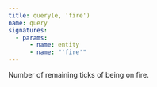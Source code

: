```yaml
---
title: query(e, 'fire')
name: query
signatures:
  - params:
      - name: entity
      - name: "'fire'"
---
```


Number of remaining ticks of being on fire.
